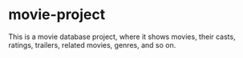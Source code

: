 # movie-project
This is a movie database project, where it shows movies, their casts, ratings, trailers, related movies, genres, and so on.
